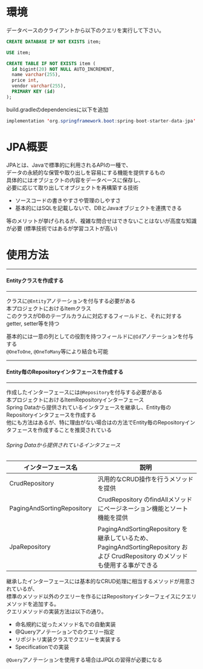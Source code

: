 # 環境 # 

データベースのクライアントから以下のクエリを実行して下さい。

```SQL
CREATE DATABASE IF NOT EXISTS item;

USE item;

CREATE TABLE IF NOT EXISTS item (
  id bigint(20) NOT NULL AUTO_INCREMENT,
  name varchar(255),
  price int,
  vendor varchar(255),
  PRIMARY KEY (id)
);
```
build.gradleのdependenciesに以下を追加

```JAVA
implementation 'org.springframework.boot:spring-boot-starter-data-jpa'
```



# JPA概要 #
JPAとは、Javaで標準的に利用されるAPIの一種で、  
データの永続的な保管や取り出しを容易にする機能を提供するもの  
具体的にはオブジェクトの内容をデータベースに保存し、  
必要に応じて取り出してオブジェクトを再構築する技術
- ソースコードの書きやすさや管理のしやすさ  
- 基本的にはSQLを記載しないで、DBとJavaオブジェクトを連携できる


等のメリットが挙げられるが、複雑な問合せはできないことはないが高度な知識が必要
(標準技術ではあるが学習コストが高い)  

# 使用方法

---
#### Entityクラスを作成する 
---
クラスに`@Entity`アノテーションを付与する必要がある  
本プロジェクトにおけるItemクラス  
このクラスがDBのテーブルカラムに対応するフィールドと、それに対するgetter, setter等を持つ  


基本的には一意の列としての役割を持つフィールドに`@Id`アノテーションを付与する  
`@OneToOne`, `@OneToMany`等により結合も可能  



---
#### Entity毎のRepositoryインタフェースを作成する
---
作成したインターフェースには`@Repository`を付与する必要がある  
本プロジェクトにおけるItemRepositoryインターフェース  
Spring Dataから提供されているインタフェースを継承し、Entity毎のRepositoryインタフェースを作成する  
他にも方法はあるが、特に理由がない場合はの方法でEntity毎のRepositoryインタフェースを作成することを推奨されている  

###### Spring Dataから提供されているインタフェース
| インターフェース名 | 説明 |
| --- | --- |
|CrudRepository            |汎用的なCRUD操作を行うメソッドを提供  |
|PagingAndSortingRepository|CrudRepository のfindAllメソッドにページネーション機能とソート機能を提供|
|JpaRepository             |PagingAndSortingRepository を継承しているため、PagingAndSortingRepository および CrudRepository のメソッドも使用する事ができる|

継承したインターフェースには基本的なCRUD処理に相当するメソッドが用意されているが、  
標準のメソッド以外のクエリーを作るにはRepositoryインターフェイスにクエリメソッドを追加する。  
クエリメソッドの実装方法は以下の通り。  

- 命名規約に従ったメソッド名での自動実装
- @Queryアノテーションでのクエリー指定
- リポジトリ実装クラスでクエリーを実装する
- Specificationでの実装

`@Query`アノテーションを使用する場合は*JPQL*の習得が必要になる






